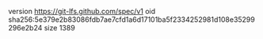 version https://git-lfs.github.com/spec/v1
oid sha256:5e379e2b83086fdb7ae7cfd1a6d17101ba5f2334252981d108e35299296e2b24
size 1389
